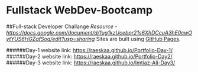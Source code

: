 # Fullstack WebDev-Bootcamp

##Full-stack Developer Challange
*Resource - https://docs.google.com/document/d/1ug1kzUcebpr21s6XhDCcuA3hE0cwOytYUS6HGZqfSog/edit?usp=sharing*
Sites are built using [GitHub Pages](https://pages.github.com/).

######Day-1 website link: https://raeskaa.github.io/Portfolio-Day-1/ 
######Day-2 website link: https://raeskaa.github.io/Portfolio-Day2/ 
######Day-3 website link: https://raeskaa.github.io/Imtiaz-Ali-Day3/
